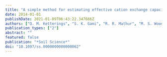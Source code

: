 ```yaml
---
title: "A simple method for estimating effective cation exchange capacity, cation saturation ratios, and sulfur across a wide range of soils"
date: 2014-01-01
publishDate: 2021-01-09T06:43:22.347666Z
authors: ["Q. M. Ketterings", "S. K. Gami", "R. R. Mathur", "M. S. Woods"]
publication_types: ["2"]
abstract: ""
featured: false
publication: "*Soil Science*"
doi: "10.1097/ss.0000000000000062"
---
```


